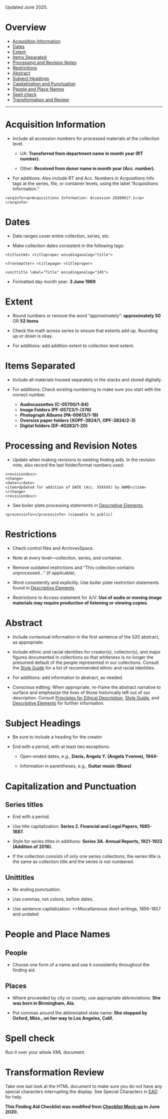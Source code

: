 Updated June 2020.

# Overview

- [Acquisition Information](#acquisition-information)
- [Dates](#dates)
- [Extent](#extent)
- [Items Separated](#items-separated)
- [Processing and Revision Notes](#processing-and-revision-notes)
- [Restrictions](#restrictions)
- [Abstract](#abstract)
- [Subject Headings](#subject-headings)
- [Capitalization and Punctuation](#capitalization-and-punctuation)
- [People and Place Names](#people-and-place-names)
- [Spell check](#spell-check)
- [Transformation and Review](#transformation-and-review)

***

# Acquisition Information

- Include all accession numbers for processed materials at the collection level. 

  - UA: **Transferred from department name in month year (RT number).**

  - Other: **Received from donor name in month year (Acc. number).**

- For additions: Also include RT and Acc. Numbers in Acquisitions Info tags at the series, file, or container levels, using the label “Acquisitions Information.” 

`<acqinfo><p>Acquisitions Information: Accession 20200617.1</p></acqinfo>`

# Dates

- Date ranges cover entire collection, series, etc.  

- Make collection dates consistent in the following tags: 

```
<titlestmt> <titleproper encodinganalog="title"> 

<frontmatter> <titlepage> <titleproper> 

<unittitle label="Title" encodinganalog="245"> 
```

- Formatted day month year: **3 June 1969**

# Extent

- Round numbers or remove the word “approximately”: **approximately 50** OR **52 items**

- Check the math across series to ensure that extents add up. Rounding up or down is okay. 

- For additions: add addition extent to collection level extent. 

# Items Separated

- Include all materials housed separately in the stacks and stored digitally. 

- For additions: Check existing numbering to make sure you start with the correct number. 

  - **Audiocassettes (C-05700/1-84)**
  - **Image Folders (PF-05723/1-/376)**
  - **Photograph Albums (PA-00613/1-19)**
  - **Oversize paper folders (XOPF-3824/1, OPF-3824/2-3)**
  - **Digital folders (DF-40283/1-20)**

# Processing and Revision Notes

- Update when making revisions to existing finding aids. In the revision note, also record the last folder/format numbers used: 

```
<revisiondesc>
<change>
<date></date>
<item>Updated for addition of DATE (Acc. XXXXXX) by NAME</item>
</change>
<revisiondesc> 
```

- See boiler plate processing statements in [Descriptive Elements](https://github.com/UNC-Libraries/TS-Archival-Procedures-Manual/blob/master/Descriptive%20Elements.md#processing-information).

```<processinfo></processinfo> (viewable to public)```

# Restrictions

- Check control files and ArchivesSpace. 

- Note at every level—collection, series, and container. 

- Remove outdated restrictions and “This collection contains unprocessed…” (if applicable). 

- Word consistently and explicitly. Use boiler plate restriction statements found in [Descriptive Elements](https://github.com/UNC-Libraries/TS-Archival-Procedures-Manual/blob/master/Descriptive%20Elements.md#restrictions)

- Restrictions to Access statement for A/V: **Use of audio or moving image materials may require production of listening or viewing copies.**


# Abstract

- Include contextual information in the first sentence of the 520 abstract, as appropriate. 

- Include ethnic and racial identities for creator(s), collector(s), and major figures documented in collections so that whiteness is no longer the presumed default of the people represented in our collections. Consult the [Style Guide](https://github.com/UNC-Libraries/TS-Archival-Procedures-Manual/blob/master/Style%20Guide.md) for a list of recommended ethnic and racial identities. 

- For additions: add information to abstract, as needed. 

- Conscious editing: When appropriate, re-frame the abstract narrative to surface and emphasize the lives of those historically left out of our description. Consult [Principles for Ethical Description](https://github.com/UNC-Libraries/TS-Archival-Procedures-Manual/blob/master/Principles%20for%20Ethical%20Description%20in%20Special%20Collections%20Technical%20Services.md), [Style Guide](https://github.com/UNC-Libraries/TS-Archival-Procedures-Manual/blob/master/Style%20Guide.md#abstracts-collection-overview-bioghist-notes), and [Descriptive Elements](https://github.com/UNC-Libraries/TS-Archival-Procedures-Manual/blob/master/Descriptive%20Elements.md#scope-and-content-note-and-abstract) for further information. 

# Subject Headings

- Be sure to include a heading for the creator

- End with a period, with at least two exceptions: 

  - Open-ended dates, e.g., **Davis, Angela Y. (Angela Yvonne), 1944-** 

  - Information in parentheses, e.g., **Guitar music (Blues)**

# Capitalization and Punctuation

## Series titles

- End with a period.

- Use title capitalization: **Series 2. Financial and Legal Papers, 1685-1887.** 

- Style for series titles in additions:  **Series 3A. Annual Reports, 1921-1922 (Addition of 2016).** 

- If the collection consists of only one series collections, the series title is the same as collection title and the series is not numbered. 

## Unittitles

- No ending punctuation.

- Use commas, not colons, before dates.

- Use sentence capitalization: **Miscellaneous short writings, 1856-1857 and undated


# People and Place Names

## People

- Choose one form of a name and use it consistently throughout the finding aid. 

## Places

- Where proceeded by city or county, use appropriate abbreviations: **She was born in Birmingham, Ala.** 

- Put commas around the abbreviated state name: **She stopped by Oxford, Miss., on her way to Los Angeles, Calif.**  

# Spell check

Run it over your whole XML document.

# Transformation Review

Take one last look at the HTML document to make sure you do not have any special characters interrupting the display. See Special Characters in [EAD](https://github.com/UNC-Libraries/TS-Archival-Procedures-Manual/blob/master/EAD.md#special-characters) for help.

**This Finding Aid Checklist was modified from [Checklist Mock-up](https://adminliveunc-my.sharepoint.com/personal/ljcb_ad_unc_edu/Documents/Checklist%20Mockup.docx) in June 2020.**
